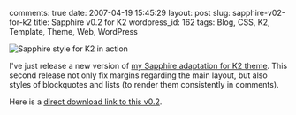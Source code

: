 comments: true
date: 2007-04-19 15:45:29
layout: post
slug: sapphire-v02-for-k2
title: Sapphire v0.2 for K2
wordpress_id: 162
tags: Blog, CSS, K2, Template, Theme, Web, WordPress

![Sapphire style for K2 in action](http://kevin.deldycke.com/wp-content/uploads/2007/04/sapphire-for-k2-in-action.png)

I've just release a new version of [my Sapphire adaptation for K2 theme](http://kevin.deldycke.com/2007/03/sapphire-style-for-k2-wordpress-theme/). This second release not only fix margins regarding the main layout, but also styles of blockquotes and lists (to render them consistently in comments).

Here is a [direct download link to this v0.2](http://kevin.deldycke.com/static/wordpress/wordpress-k2-style-sapphire-0.2.zip).
